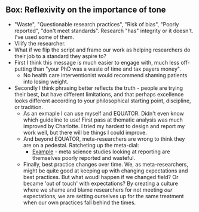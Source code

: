 ## Box: Reflexivity on the importance of tone

* "Waste", "Questionable research practices", "Risk of bias", "Poorly reported", "don't meet standards". Research "has" integrity or it doesn't. I've used some of them.
* Vilify the researcher.
* What if we flip the script and frame our work as helping researchers do their job to a standard they aspire to?
* First I think this message is much easier to engage with, much less off-putting than "your PhD was a waste of time and tax payers money".
  * No health care interventionist would recommend shaming patients into losing weight.
* Secondly I think phrasing better reflects the truth - people are trying their best, but have different limitations, and that perhaps excellence looks different according to your philosophical starting point, discipline, or tradition.
  * As an exmaple I can use myself and EQUATOR. Didn't even know which guideline to use! First pass at thematic analysis was much improved by Charlotte. I tried my hardest to design and report my work well, but there will be things I could improve. 
  * And beyond EQUATOR, meta-researchers are wrong to think they are on a pedestal. Ratcheting up the meta-dial:
    * [Example](https://www.medrxiv.org/content/10.1101/2022.12.19.22283669v1.full-text) - meta science studies looking at reporting are themselves poorly reported and wasteful.
  * Finally, best practice changes over time. We, as meta-researchers, might be quite good at keeping up with changing expectations and best practices. But what woudl happen if we changed field? Or became 'out of touch' with expectations? By creating a culture where we shame and blame researchers for not meeting _our_ expectations, we are setting ourselves up for the same treatment when our own practices fall behind the times.
